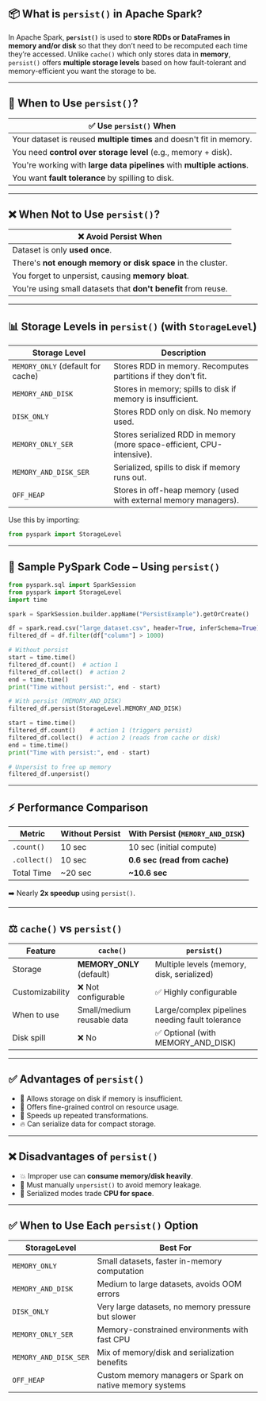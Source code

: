 ## 📦 What is `persist()` in Apache Spark?

In Apache Spark, **`persist()`** is used to **store RDDs or DataFrames in memory and/or disk** so that they don’t need to be recomputed each time they’re accessed. Unlike `cache()` which only stores data in **memory**, `persist()` offers **multiple storage levels** based on how fault-tolerant and memory-efficient you want the storage to be.

---

## 🔁 When to Use `persist()`?

| ✅ **Use `persist()` When**                                              |
| ----------------------------------------------------------------------- |
| Your dataset is reused **multiple times** and doesn't fit in memory.    |
| You need **control over storage level** (e.g., memory + disk).          |
| You're working with **large data pipelines** with **multiple actions**. |
| You want **fault tolerance** by spilling to disk.                       |

---

## ❌ When **Not** to Use `persist()`?

| ❌ **Avoid Persist When**                                       |
| -------------------------------------------------------------- |
| Dataset is only **used once**.                                 |
| There's **not enough memory or disk space** in the cluster.    |
| You forget to unpersist, causing **memory bloat**.             |
| You're using small datasets that **don't benefit** from reuse. |

---

## 📊 Storage Levels in `persist()` (with `StorageLevel`)

| Storage Level                     | Description                                                            |
| --------------------------------- | ---------------------------------------------------------------------- |
| `MEMORY_ONLY` (default for cache) | Stores RDD in memory. Recomputes partitions if they don’t fit.         |
| `MEMORY_AND_DISK`                 | Stores in memory; spills to disk if memory is insufficient.            |
| `DISK_ONLY`                       | Stores RDD only on disk. No memory used.                               |
| `MEMORY_ONLY_SER`                 | Stores serialized RDD in memory (more space-efficient, CPU-intensive). |
| `MEMORY_AND_DISK_SER`             | Serialized, spills to disk if memory runs out.                         |
| `OFF_HEAP`                        | Stores in off-heap memory (used with external memory managers).        |

Use this by importing:

```python
from pyspark import StorageLevel
```

---

## 🧪 Sample PySpark Code – Using `persist()`

```python
from pyspark.sql import SparkSession
from pyspark import StorageLevel
import time

spark = SparkSession.builder.appName("PersistExample").getOrCreate()

df = spark.read.csv("large_dataset.csv", header=True, inferSchema=True)
filtered_df = df.filter(df["column"] > 1000)

# Without persist
start = time.time()
filtered_df.count()  # action 1
filtered_df.collect()  # action 2
end = time.time()
print("Time without persist:", end - start)

# With persist (MEMORY_AND_DISK)
filtered_df.persist(StorageLevel.MEMORY_AND_DISK)

start = time.time()
filtered_df.count()    # action 1 (triggers persist)
filtered_df.collect()  # action 2 (reads from cache or disk)
end = time.time()
print("Time with persist:", end - start)

# Unpersist to free up memory
filtered_df.unpersist()
```

---

## ⚡ Performance Comparison

| Metric       | Without Persist | With Persist (`MEMORY_AND_DISK`) |
| ------------ | --------------- | -------------------------------- |
| `.count()`   | 10 sec          | 10 sec (initial compute)         |
| `.collect()` | 10 sec          | **0.6 sec (read from cache)**    |
| Total Time   | \~20 sec        | **\~10.6 sec**                   |

➡️ Nearly **2x speedup** using `persist()`.

---

## ⚖️ `cache()` vs `persist()`

| Feature         | `cache()`                  | `persist()`                                     |
| --------------- | -------------------------- | ----------------------------------------------- |
| Storage         | **MEMORY\_ONLY** (default) | Multiple levels (memory, disk, serialized)      |
| Customizability | ❌ Not configurable         | ✅ Highly configurable                           |
| When to use     | Small/medium reusable data | Large/complex pipelines needing fault tolerance |
| Disk spill      | ❌ No                       | ✅ Optional (with MEMORY\_AND\_DISK)             |

---

## ✅ Advantages of `persist()`

* 💾 Allows storage on disk if memory is insufficient.
* 🔧 Offers fine-grained control on resource usage.
* 🔁 Speeds up repeated transformations.
* 🔥 Can serialize data for compact storage.

---

## ❌ Disadvantages of `persist()`

* 💥 Improper use can **consume memory/disk heavily**.
* 🧹 Must manually `unpersist()` to avoid memory leakage.
* 🐌 Serialized modes trade **CPU for space**.

---

## ✅ When to Use Each `persist()` Option

| StorageLevel          | Best For                                                 |
| --------------------- | -------------------------------------------------------- |
| `MEMORY_ONLY`         | Small datasets, faster in-memory computation             |
| `MEMORY_AND_DISK`     | Medium to large datasets, avoids OOM errors              |
| `DISK_ONLY`           | Very large datasets, no memory pressure but slower       |
| `MEMORY_ONLY_SER`     | Memory-constrained environments with fast CPU            |
| `MEMORY_AND_DISK_SER` | Mix of memory/disk and serialization benefits            |
| `OFF_HEAP`            | Custom memory managers or Spark on native memory systems |
